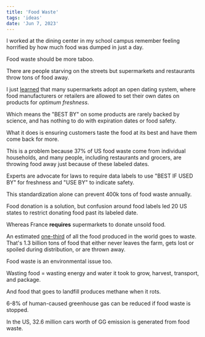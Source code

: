 ```yaml
---
title: 'Food Waste'
tags: 'ideas'
date: 'Jun 7, 2023'
---
```


I worked at the dining center in my school campus remember feeling horrified by how much food was dumped in just a day.

Food waste should be more taboo.

There are people starving on the streets but supermarkets and restaurants throw tons of food away.

I just [learned](https://www.youtube.com/watch?v=jDg8DQl7ZeQ) that many supermarkets adopt an open dating system, where food manufacturers or retailers are allowed to set their own dates on products for _optimum freshness_.

Which means the "BEST BY" on some products are rarely backed by science, and has nothing to do with expiration dates or food safety.

What it does is ensuring customers taste the food at its best and have them come back for more.

This is a problem because 37% of US food waste come from individual households, and many people, including restaurants and grocers, are throwing food away just because of these labeled dates.

Experts are advocate for laws to require data labels to use "BEST IF USED BY" for freshness and "USE BY" to indicate safety.

This standardization alone can prevent 400k tons of food waste annually.

Food donation is a solution, but confusion around food labels led 20 US states to restrict donating food past its labeled date.

Whereas France **requires** supermarkets to donate unsold food.

An estimated [one-third](https://www.worldwildlife.org/stories/fight-climate-change-by-preventing-food-waste) of all the food produced in the world goes to waste. That's 1.3 billion tons of food that either never leaves the farm, gets lost or spoiled during distribution, or are thrown away.

Food waste is an environmental issue too.

Wasting food = wasting energy and water it took to grow, harvest, transport, and package.

And food that goes to landfill produces methane when it rots.

6-8% of human-caused greenhouse gas can be reduced if food waste is stopped.

In the US, 32.6 million cars worth of GG emission is generated from food waste.

